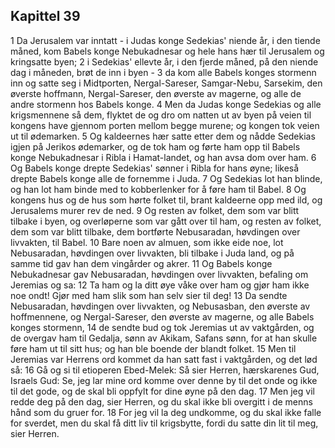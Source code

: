 ## Kapittel 39

1 Da Jerusalem var inntatt - i Judas konge Sedekias' niende år, i den tiende måned, kom Babels konge Nebukadnesar og hele hans hær til Jerusalem og kringsatte byen;
2 i Sedekias' ellevte år, i den fjerde måned, på den niende dag i måneden, brøt de inn i byen -
3 da kom alle Babels konges stormenn inn og satte seg i Midtporten, Nergal-Sareser, Samgar-Nebu, Sarsekim, den øverste hoffmann, Nergal-Sareser, den øverste av magerne, og alle de andre stormenn hos Babels konge.
4 Men da Judas konge Sedekias og alle krigsmennene så dem, flyktet de og dro om natten ut av byen på veien til kongens have gjennom porten mellom begge murene; og kongen tok veien ut til ødemarken.
5 Og kaldeernes hær satte etter dem og nådde Sedekias igjen på Jerikos ødemarker, og de tok ham og førte ham opp til Babels konge Nebukadnesar i Ribla i Hamat-landet, og han avsa dom over ham.
6 Og Babels konge drepte Sedekias' sønner i Ribla for hans øyne; likeså drepte Babels konge alle de fornemme i Juda.
7 Og Sedekias lot han blinde, og han lot ham binde med to kobberlenker for å føre ham til Babel.
8 Og kongens hus og de hus som hørte folket til, brant kaldeerne opp med ild, og Jerusalems murer rev de ned.
9 Og resten av folket, dem som var blitt tilbake i byen, og overløperne som var gått over til ham, og resten av folket, dem som var blitt tilbake, dem bortførte Nebusaradan, høvdingen over livvakten, til Babel.
10 Bare noen av almuen, som ikke eide noe, lot Nebusaradan, høvdingen over livvakten, bli tilbake i Juda land, og på samme tid gav han dem vingårder og akrer.
11 Og Babels konge Nebukadnesar gav Nebusaradan, høvdingen over livvakten, befaling om Jeremias og sa:
12 Ta ham og la ditt øye våke over ham og gjør ham ikke noe ondt! Gjør med ham slik som han selv sier til deg!
13 Da sendte Nebusaradan, høvdingen over livvakten, og Nebusasban, den øverste av hoffmennene, og Nergal-Sareser, den øverste av magerne, og alle Babels konges stormenn,
14 de sendte bud og tok Jeremias ut av vaktgården, og de overgav ham til Gedalja, sønn av Akikam, Safans sønn, for at han skulle føre ham ut til sitt hus; og han ble boende der blandt folket.
15 Men til Jeremias var Herrens ord kommet da han satt fast i vaktgården, og det lød så:
16 Gå og si til etioperen Ebed-Melek: Så sier Herren, hærskarenes Gud, Israels Gud: Se, jeg lar mine ord komme over denne by til det onde og ikke til det gode, og de skal bli oppfylt for dine øyne på den dag.
17 Men jeg vil redde deg på den dag, sier Herren, og du skal ikke bli overgitt i de menns hånd som du gruer for.
18 For jeg vil la deg undkomme, og du skal ikke falle for sverdet, men du skal få ditt liv til krigsbytte, fordi du satte din lit til meg, sier Herren.
